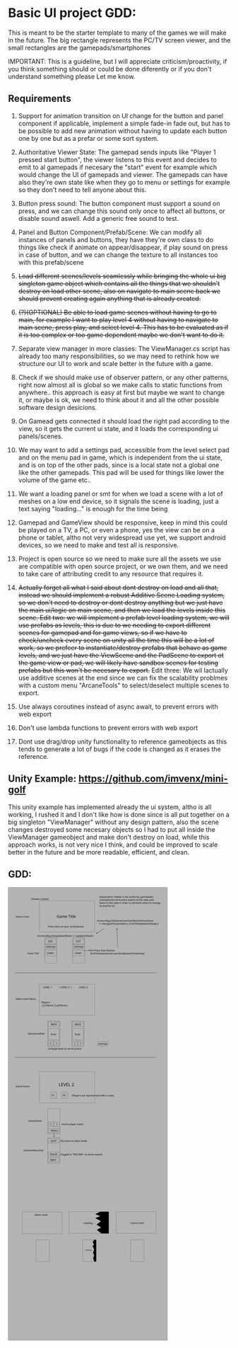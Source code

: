 # Basic UI project GDD:

This is meant to be the starter template to many of the games we will make in the future. The big rectangle represents the PC/TV screen viewer, and the small rectangles are the gamepads/smartphones 

IMPORTANT: This is a guideline, but I will appreciate criticism/proactivity, if you think something should or could be done diferently or if you don't understand something please Let me know.

## Requirements

1. Support for animation transition on UI change for the button and panel component if applicable, implement a simple fade-in fade out, but has to be possible to add new animation without having to update each button one by one but as a prefar or some sort system.

2. Authoritative Viewer State: The gamepad sends inputs like "Player 1 pressed start button", the viewer listens to this event and decides to emit to al gamepads if necesary the "start" event for example which would change the UI of gamepads and viewer. The gamepads can have also they're own state like when they go to menu or settings for example so they don't need to tell anyone about this.

3. Button press sound: The button component must support a sound on press, and we can change this sound only once to affect all buttons, or disable sound aswell. Add a generic free sound to test.

4. Panel and Button Component/Prefab/Scene: We can modify all instances of panels and buttons, they have they're own class to do things like check if animate on appear/disappear, if play sound on press in case of button, and we can change the texture to all instances too with this prefab/scene

5. ~~Load different scenes/levels seamlessly while bringing the whole ui big singleton game object which contains all the things that we shouldn't destroy on load other scene, also on navigate to main scene back we should prevent creating again anything that is already created.~~

6. ~~(?)(OPTIONAL) Be able to load game scenes without having to go to main, for example I want to play level 4 without having to navigate to main scene, press play, and select level 4. This has to be evaluated as if it is too complex or too game dependent maybe we don't want to do it.~~

7. Separate view manager in more classes: The ViewManager.cs script has already too many responsibilities, so we may need to rethink how we structure our UI to work and scale better in the future with a game.

8. Check if we should make use of observer pattern, or any other patterns, right now almost all is global so we make calls to static functions from anywhere.. this approach is easy at first but maybe we want to change it, or maybe is ok, we need to think about it and all the other possible software design desicions.

9. On Gamead gets connected it should load the right pad according to the view, so it gets the current ui state, and it loads the corresponding ui panels/scenes.

10. We may want to add a settings pad, accessible from the level select pad and on the menu pad in game, which is independent from the ui state, and is on top of the other pads, since is a local state not a global one like the other gamepads. This pad will be used for things like lower the volume of the game etc..

11. We want a loading panel or smt for when we load a scene with a lot of meshes on a low end device, so it signals the scene is loading, just a text saying "loading..." is enough for the time being

12. Gamepad and GameView should be responsive, keep in mind this could be played on a TV, a PC, or even a phone, yes the view can be on a phone or tablet, altho not very widespread use yet, we support android devices, so we need to make and test all is responsive. 

13. Project is open source so we need to make sure all the assets we use are compatible with open source project, or we own them, and we need to take care of attributing credit to any resource that requires it.

14. ~~Actually forget all what I said about dont destroy on load and all that, instead we should implement a robust Additive Scene Loading system, so we don't need to destroy or dont destroy anything but we just have the main ui/logic on main scene, and then we load the levels inside this scene. Edit two: we will implement a prefab level loading system, we will use prefabs as levels, this is due to we needing to export different scenes for gamepad and for game views, so if we have to check/uncheck every scene on unity all the time this will be a lot of work, so we prefeer to instantiate/destroy prefabs that behave as game levels, and we just have the ViewScene and the PadScene to export ot the game view or pad, we will likely have sandbox scenes for testing prefabs but this won't be necesary to export.~~
Edit three: We wil lactually use additive scenes at the end since we can fix the scalability problmes with a custom menu "ArcaneTools" to select/deselect multiple scenes to export.

15. Use always coroutines instead of async await, to prevent errors with web export

16. Don't use lambda functions to prevent errors with web export

17. Dont use drag/drop unity functionality to reference gameobjects as this tends to generate a lot of bugs if the code is changed as it erases the reference.

## Unity Example: https://github.com/imvenx/mini-golf

This unity example has implemented already the ui system, altho is all working, I rushed it and I don't like how is done since is all put together on a big singleton "ViewManager" without any design pattern, also the scene changes destroyed some necesary objects so I had to put all inside the ViewManager gameobject and make don't destroy on load, while this approach works, is not very nice I think, and could be improved to scale better in the future and be more readable, efficient, and clean.

## GDD: 

<img src="./basic-ui.svg" />